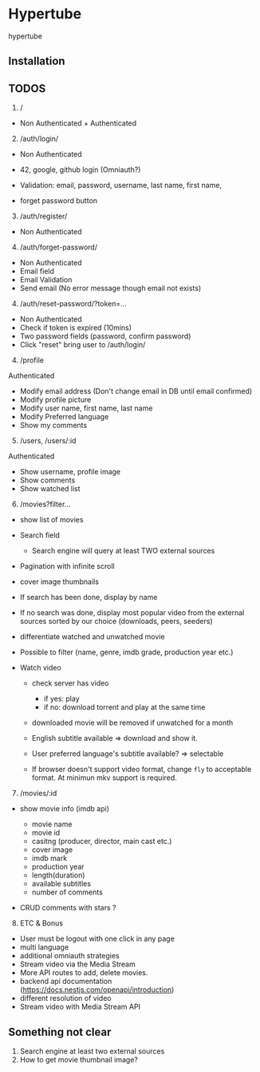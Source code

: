 # Hypertube

hypertube

## Installation

## TODOS

<!-- Design reference https://github.com/DianaMukaliyeva/hypertube -->

1. /

- Non Authenticated + Authenticated

2. /auth/login/

- Non Authenticated

- 42, google, github login (Omniauth?)
- Validation: email, password, username, last name, first name,
- forget password button

3. /auth/register/

- Non Authenticated

4. /auth/forget-password/

- Non Authenticated
- Email field
- Email Validation
- Send email (No error message though email not exists)

4. /auth/reset-password/?token=...

- Non Authenticated
- Check if token is expired (10mins)
- Two password fields (password, confirm password)
- Click "reset" bring user to /auth/login/

4. /profile

Authenticated

- Modify email address (Don't change email in DB until email confirmed)
- Modify profile picture
- Modify user name, first name, last name
- Modify Preferred language
- Show my comments

5. /users, /users/:id

Authenticated

- Show username, profile image
- Show comments
- Show watched list

6. /movies?filter...

- show list of movies
- Search field

  - Search engine will query at least TWO external sources

- Pagination with infinite scroll
- cover image thumbnails
- If search has been done, display by name
- If no search was done, display most popular video from the external sources sorted by our choice (downloads, peers, seeders)
- differentiate watched and unwatched movie
- Possible to filter (name, genre, imdb grade, production year etc.)

- Watch video

  - check server has video

    - if yes: play
    - if no: download torrent and play at the same time

  - downloaded movie will be removed if unwatched for a month
  - English subtitle available => download and show it.
  - User preferred language's subtitle available? => selectable
  - If browser doesn't support video format, change `fly` to acceptable format. At minimun mkv support is required.

7. /movies/:id

- show movie info (imdb api)

  - movie name
  - movie id
  - casitng (producer, director, main cast etc.)
  - cover image
  - imdb mark
  - production year
  - length(duration)
  - available subtitles
  - number of comments

- CRUD comments with stars ?

8. ETC & Bonus

- User must be logout with one click in any page
- multi language
- additional omniauth strategies
- Stream video via the Media Stream
- More API routes to add, delete movies.
- backend api documentation (https://docs.nestjs.com/openapi/introduction)
- different resolution of video
- Stream video with Media Stream API

## Something not clear

1. Search engine at least two external sources
2. How to get movie thumbnail image?
